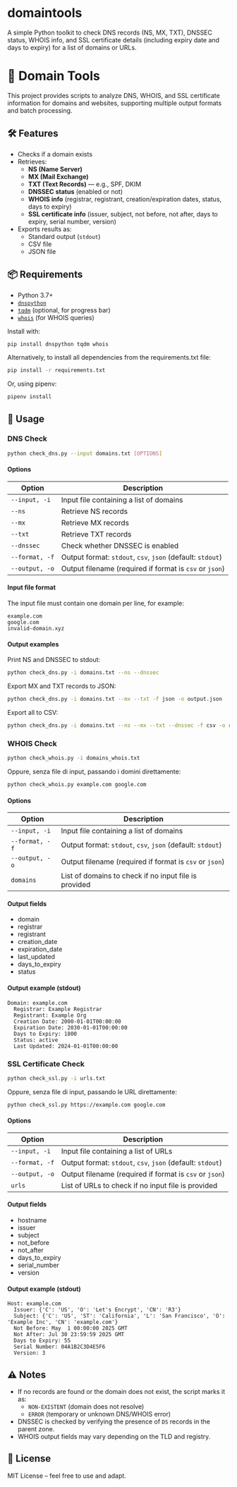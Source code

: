 # domaintools
A simple Python toolkit to check DNS records (NS, MX, TXT), DNSSEC status, WHOIS info, and SSL certificate details (including expiry date and days to expiry) for a list of domains or URLs.

# 📘 Domain Tools

This project provides scripts to analyze DNS, WHOIS, and SSL certificate information for domains and websites, supporting multiple output formats and batch processing.

## 🛠️ Features

- Checks if a domain exists
- Retrieves:
  - **NS (Name Server)**
  - **MX (Mail Exchange)**
  - **TXT (Text Records)** — e.g., SPF, DKIM
  - **DNSSEC status** (enabled or not)
  - **WHOIS info** (registrar, registrant, creation/expiration dates, status, days to expiry)
  - **SSL certificate info** (issuer, subject, not before, not after, days to expiry, serial number, version)
- Exports results as:
  - Standard output (`stdout`)
  - CSV file
  - JSON file

## 📦 Requirements

- Python 3.7+
- [`dnspython`](https://www.dnspython.org/)
- [`tqdm`](https://tqdm.github.io/) (optional, for progress bar)
- [`whois`](https://pypi.org/project/whois/) (for WHOIS queries)

Install with:

```bash
pip install dnspython tqdm whois
```

Alternatively, to install all dependencies from the requirements.txt file:

```bash
pip install -r requirements.txt
```

Or, using pipenv:

```bash
pipenv install
```

## 🚀 Usage

### DNS Check

```bash
python check_dns.py --input domains.txt [OPTIONS]
```

#### Options

| Option           | Description                                      |
|------------------|--------------------------------------------------|
| `--input, -i`     | Input file containing a list of domains          |
| `--ns`            | Retrieve NS records                             |
| `--mx`            | Retrieve MX records                             |
| `--txt`           | Retrieve TXT records                            |
| `--dnssec`        | Check whether DNSSEC is enabled                 |
| `--format, -f`    | Output format: `stdout`, `csv`, `json` (default: `stdout`) |
| `--output, -o`    | Output filename (required if format is `csv` or `json`) |

#### Input file format

The input file must contain one domain per line, for example:

```
example.com
google.com
invalid-domain.xyz
```

#### Output examples

Print NS and DNSSEC to stdout:
```bash
python check_dns.py -i domains.txt --ns --dnssec
```
Export MX and TXT records to JSON:
```bash
python check_dns.py -i domains.txt --mx --txt -f json -o output.json
```
Export all to CSV:
```bash
python check_dns.py -i domains.txt --ns --mx --txt --dnssec -f csv -o results.csv
```

### WHOIS Check

```bash
python check_whois.py -i domains_whois.txt
```
Oppure, senza file di input, passando i domini direttamente:
```bash
python check_whois.py example.com google.com
```

#### Options

| Option           | Description                                      |
|------------------|--------------------------------------------------|
| `--input, -i`     | Input file containing a list of domains          |
| `--format, -f`    | Output format: `stdout`, `csv`, `json` (default: `stdout`) |
| `--output, -o`    | Output filename (required if format is `csv` or `json`) |
| `domains`         | List of domains to check if no input file is provided |

#### Output fields

- domain
- registrar
- registrant
- creation_date
- expiration_date
- last_updated
- days_to_expiry
- status

#### Output example (stdout)
```
Domain: example.com
  Registrar: Example Registrar
  Registrant: Example Org
  Creation Date: 2000-01-01T00:00:00
  Expiration Date: 2030-01-01T00:00:00
  Days to Expiry: 1800
  Status: active
  Last Updated: 2024-01-01T00:00:00
```

### SSL Certificate Check

```bash
python check_ssl.py -i urls.txt
```
Oppure, senza file di input, passando le URL direttamente:
```bash
python check_ssl.py https://example.com google.com
```

#### Options

| Option           | Description                                      |
|------------------|--------------------------------------------------|
| `--input, -i`     | Input file containing a list of URLs              |
| `--format, -f`    | Output format: `stdout`, `csv`, `json` (default: `stdout`) |
| `--output, -o`    | Output filename (required if format is `csv` or `json`) |
| `urls`            | List of URLs to check if no input file is provided |

#### Output fields

- hostname
- issuer
- subject
- not_before
- not_after
- days_to_expiry
- serial_number
- version

#### Output example (stdout)
```
Host: example.com
  Issuer: {'C': 'US', 'O': 'Let's Encrypt', 'CN': 'R3'}
  Subject: {'C': 'US', 'ST': 'California', 'L': 'San Francisco', 'O': 'Example Inc', 'CN': 'example.com'}
  Not Before: May  1 00:00:00 2025 GMT
  Not After: Jul 30 23:59:59 2025 GMT
  Days to Expiry: 55
  Serial Number: 04A1B2C3D4E5F6
  Version: 3
```

## ⚠️ Notes

- If no records are found or the domain does not exist, the script marks it as:
  - `NON-EXISTENT` (domain does not resolve)
  - `ERROR` (temporary or unknown DNS/WHOIS error)
- DNSSEC is checked by verifying the presence of `DS` records in the parent zone.
- WHOIS output fields may vary depending on the TLD and registry.

## 📄 License

MIT License – feel free to use and adapt.
